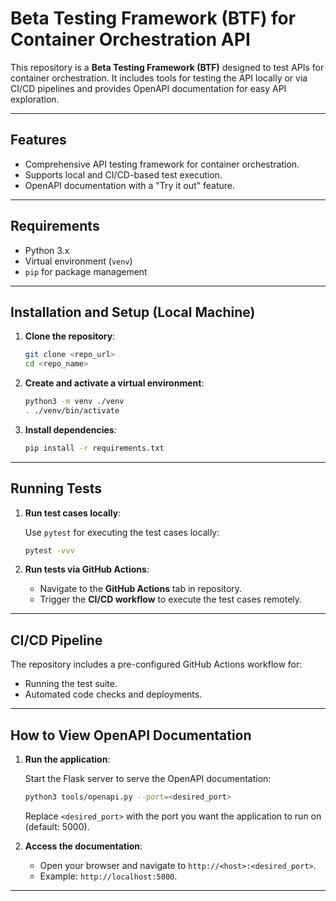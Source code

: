# Beta Testing Framework (BTF) for Container Orchestration API

This repository is a **Beta Testing Framework (BTF)** designed to test APIs for container orchestration. It includes tools for testing the API locally or via CI/CD pipelines and provides OpenAPI documentation for easy API exploration.

---

## Features

- Comprehensive API testing framework for container orchestration.
- Supports local and CI/CD-based test execution.
- OpenAPI documentation with a "Try it out" feature.

---

## Requirements

- Python 3.x
- Virtual environment (`venv`)
- `pip` for package management

---

## Installation and Setup (Local Machine)

1. **Clone the repository**:

    ```bash
    git clone <repo_url>
    cd <repo_name>
    ```

2. **Create and activate a virtual environment**:

    ```bash
    python3 -m venv ./venv
    . ./venv/bin/activate
    ```

3. **Install dependencies**:

    ```bash
    pip install -r requirements.txt
    ```

---

## Running Tests

1. **Run test cases locally**:

    Use `pytest` for executing the test cases locally:

    ```bash
    pytest -vvv
    ```

2. **Run tests via GitHub Actions**:

    - Navigate to the **GitHub Actions** tab in repository.
    - Trigger the **CI/CD workflow** to execute the test cases remotely.

---

## CI/CD Pipeline

The repository includes a pre-configured GitHub Actions workflow for:

- Running the test suite.
- Automated code checks and deployments.

---

## How to View OpenAPI Documentation

1. **Run the application**:

    Start the Flask server to serve the OpenAPI documentation:

    ```bash
    python3 tools/openapi.py --port=<desired_port>
    ```

    Replace `<desired_port>` with the port you want the application to run on (default: 5000).

2. **Access the documentation**:

    - Open your browser and navigate to `http://<host>:<desired_port>`.
    - Example: `http://localhost:5000`.

---

